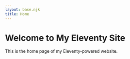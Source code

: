 ```yaml
---
layout: base.njk
title: Home
---
```


# Welcome to My Eleventy Site

This is the home page of my Eleventy-powered website.